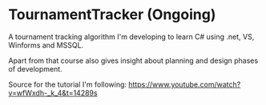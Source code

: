 # TournamentTracker (Ongoing)

A tournament tracking algorithm I'm developing to learn C# using .net, VS, Winforms and MSSQL. 

Apart from that course also gives insight about planning and design phases of development.

Source for the tutorial I'm following: https://www.youtube.com/watch?v=wfWxdh-_k_4&t=14289s
